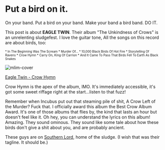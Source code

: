 # Put a bird on it.

On your band. Put a bird on your band. Make your band a bird band. DO IT.

This post is about **EAGLE TWIN**. Their album "The Unkindness of Crows" is an unrelenting sludgefest. I love the guitar tone, All the songs on this record are about birds, too:

<span style="font-size:10px;">
* In The Beginning Was The Scream
* Murder Of...
* 10,000 Black Birds Of Hot Fire
* Storytelling Of Ravens
* Crow Hymn
* Carry On, King Of Carrion
* And It Came To Pass That Birds Fell To Earth As Black Snakes
</span>

![mlim-cover](/content/images/eagle-twin-cover.jpg)

[Eagle Twin - Crow Hymn](/assets/mp3/05-Crow-Hymn.mp3)

Crow Hymn is the apex of the album, IMO. It's immediately accessible, it's got some sweet riffage right at the start...listen to that fuzz!

Remember when Incubus put out that steaming pile of shit, A Crow Left of the Murder? Fuck that. I officially award this album the Best Crow Album Award. It's one of those albums that flies by, the kind that lasts an hour but doesn't feel like it. Oh hey, you can understand the lyrics on this album! Amazing. They sound ominous. They sound like some tale about how these birds don't give a shit about you, and are probably ancient.

These guys are on [Southern Lord](http://www.southernlord.com/), home of the sludge. (I wish that was their tagline. It should be.)
